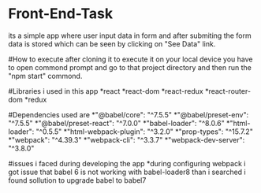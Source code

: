 # Front-End-Task
its a simple app where user input data in form and after submiting the form data is stored which can be seen by clicking on "See Data" link.

#How to execute
after cloning it to execute it on your local device you have to open commond prompt and go to that project directory and then run the 
"npm start" commond.

#Libraries i used in this app
*react
*react-dom
*react-redux
*react-router-dom
*redux

#Dependencies used are
*"@babel/core": "^7.5.5"
 *"@babel/preset-env": "^7.5.5"
 *"@babel/preset-react": "^7.0.0"
 *"babel-loader": "^8.0.6"
 *"html-loader": "^0.5.5"
 *"html-webpack-plugin": "^3.2.0"
 *"prop-types": "^15.7.2"
 *"webpack": "^4.39.3"
 *"webpack-cli": "^3.3.7"
 *"webpack-dev-server": "^3.8.0"
 
 #issues i faced during developing the app 
 *during configuring webpack i got issue that babel 6 is not working with babel-loader8 than i searched i found sollution to upgrade
 babel to babel7
